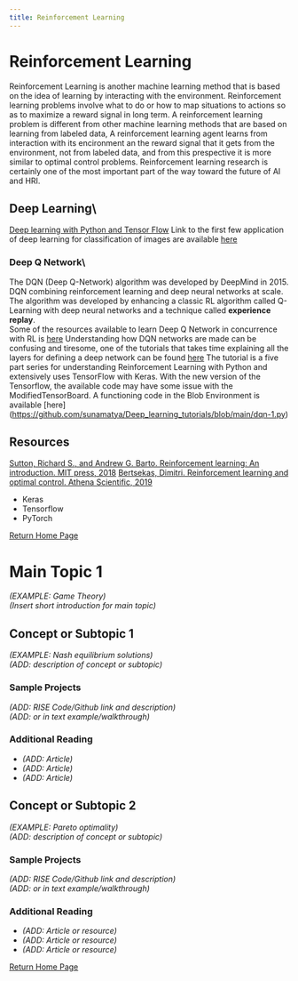 ```yaml
---
title: Reinforcement Learning
---
```

# Reinforcement Learning
Reinforcement Learning is another machine learning method that is based on the idea of learning by interacting with the environment. Reinforcement learning problems involve what to do or how to map situations to actions so as to maximize a reward signal in long term. A reinforcement learning problem is different from other machine learning methods that are based on learning from labeled data, A reinforcement learning agent learns from interaction with its encironment an the reward signal that it gets from the environment, not from labeled data, and from this prespective it is more similar to optimal control problems.
Reinforcement learning research is certainly one of the most important part of the way toward the future of AI and HRI.
## Deep Learning\

[Deep learning with Python and Tensor Flow](https://pythonprogramming.net/introduction-deep-learning-python-tensorflow-keras/)
Link to the first few application of deep learning for classification of images are available [here](https://github.com/sunamatya/Deep_learning_tutorials)

### Deep Q Network\
The DQN (Deep Q-Network) algorithm was developed by DeepMind in 2015.
 DQN combining reinforcement learning and deep neural networks at scale. 
 The algorithm was developed by enhancing a classic RL algorithm called Q-Learning with deep neural networks and a technique called **experience replay**.\
 Some of the resources available to learn Deep Q Network in concurrence with RL is [here](https://www.tensorflow.org/agents/tutorials/0_intro_rl)
 Understanding how DQN networks are made can be confusing and tiresome, one of the tutorials that takes time explaining all the layers for defining a deep network
 can be found [here](https://pythonprogramming.net/deep-q-learning-dqn-reinforcement-learning-python-tutorial/)
 The tutorial is a five part series for understanding Reinforcement Learning with Python and extensively uses TensorFlow with Keras.
 With the new version of the Tensorflow, the available code may have some issue with the ModifiedTensorBoard. A functioning code in the Blob Environment is available [here] (https://github.com/sunamatya/Deep_learning_tutorials/blob/main/dqn-1.py)
 
 
 ## Resources
 
 [Sutton, Richard S., and Andrew G. Barto. Reinforcement learning: An introduction. MIT press, 2018](https://books.google.com/books?hl=en&lr=&id=uWV0DwAAQBAJ&oi=fnd&pg=PR7&dq=reinforcement+learning+an+introduction&ots=mirJs20_p7&sig=CPyQ81-FJiYSX3Pey3cj6v7nXZA#v=onepage&q=reinforcement%20learning%20an%20introduction&f=false)
  [ Bertsekas, Dimitri. Reinforcement learning and optimal control. Athena Scientific, 2019](https://books.google.com/books?hl=en&lr=&id=2f85EAAAQBAJ&oi=fnd&pg=PR1&dq=REINFORCEMENT+LEARNING+AND+OPTIMAL+CONTROL.+BOOKS&ots=tgbnQA_HJ4&sig=e4XLUf30DS88Ih2qZCT-u-j0RFU#v=onepage&q=REINFORCEMENT%20LEARNING%20AND%20OPTIMAL%20CONTROL.%20BOOKS&f=false)
 * Keras
 * Tensorflow
 * PyTorch
 



[Return Home Page](../index.md)
# Main Topic 1 
*(EXAMPLE: Game Theory)* \
*(Insert short introduction for main topic)*

## Concept or Subtopic 1
*(EXAMPLE: Nash equilibrium solutions)*\
*(ADD: description of concept or subtopic)*

### Sample Projects
*(ADD: RISE Code/Github link and description)*\
*(ADD: or in text example/walkthrough)*
 
### Additional Reading
+ *(ADD: Article)*
+ *(ADD: Article)*
+ *(ADD: Article)*


## Concept or Subtopic 2
*(EXAMPLE: Pareto optimality)*\
*(ADD: description of concept or subtopic)*

### Sample Projects
*(ADD: RISE Code/Github link and description)*\
*(ADD: or in text example/walkthrough)*

### Additional Reading
+ *(ADD: Article or resource)*
+ *(ADD: Article or resource)*
+ *(ADD: Article or resource)*

[Return Home Page](../index.md)
